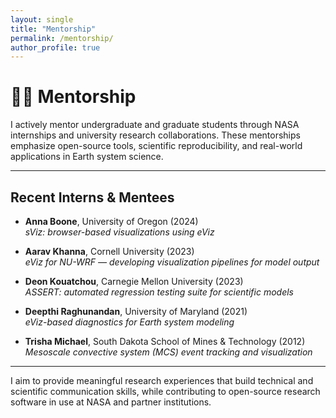 ```yaml
---
layout: single
title: "Mentorship"
permalink: /mentorship/
author_profile: true
---
```


# 🧑‍🏫 Mentorship

I actively mentor undergraduate and graduate students through NASA internships and university research collaborations. These mentorships emphasize open-source tools, scientific reproducibility, and real-world applications in Earth system science.

---

## Recent Interns & Mentees

- **Anna Boone**, University of Oregon (2024)  
  _sViz: browser-based visualizations using eViz_

- **Aarav Khanna**, Cornell University (2023)  
  _eViz for NU-WRF — developing visualization pipelines for model output_

- **Deon Kouatchou**, Carnegie Mellon University (2023)  
  _ASSERT: automated regression testing suite for scientific models_

- **Deepthi Raghunandan**, University of Maryland (2021)  
  _eViz-based diagnostics for Earth system modeling_

- **Trisha Michael**, South Dakota School of Mines & Technology (2012)  
  _Mesoscale convective system (MCS) event tracking and visualization_

---

I aim to provide meaningful research experiences that build technical and scientific communication skills, while contributing to open-source research software in use at NASA and partner institutions.

